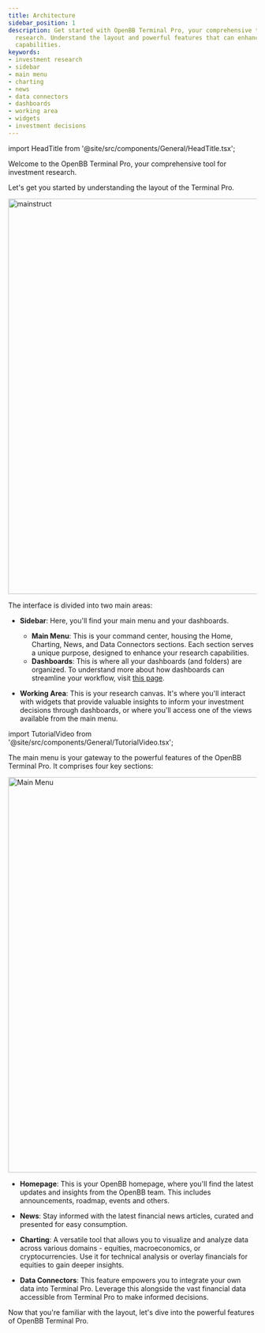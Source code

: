 ```yaml
---
title: Architecture
sidebar_position: 1
description: Get started with OpenBB Terminal Pro, your comprehensive tool for investment
  research. Understand the layout and powerful features that can enhance your research
  capabilities.
keywords:
- investment research
- sidebar
- main menu
- charting
- news
- data connectors
- dashboards
- working area
- widgets
- investment decisions
---
```


import HeadTitle from '@site/src/components/General/HeadTitle.tsx';

<HeadTitle title="Sidebar | OpenBB Terminal Pro Docs" />

Welcome to the OpenBB Terminal Pro, your comprehensive tool for investment research.

Let's get you started by understanding the layout of the Terminal Pro.

<img className="pro-border-gradient" width="800" alt="mainstruct" src="https://github.com/OpenBB-finance/OpenBBTerminal/assets/25267873/3846be6d-8110-424a-a87a-67bd96c561f7" />

The interface is divided into two main areas:

* **Sidebar**: Here, you'll find your main menu and your dashboards.

  * **Main Menu**: This is your command center, housing the Home, Charting, News, and Data Connectors sections. Each section serves a unique purpose, designed to enhance your research capabilities.
  * **Dashboards**: This is where all your dashboards (and folders) are organized. To understand more about how dashboards can streamline your workflow, visit [this page](/pro/dashboards).

* **Working Area**: This is your research canvas. It's where you'll interact with widgets that provide valuable insights to inform your investment decisions through dashboards, or where you'll access one of the views available from the main menu.

import TutorialVideo from '@site/src/components/General/TutorialVideo.tsx';

<TutorialVideo
  youtubeLink="https://www.youtube.com/embed/BVfjZInFc60?si=ez46auhSLWz9PH1C"
  videoLegend="Short introduction to structure"
/>

The main menu is your gateway to the powerful features of the OpenBB Terminal Pro. It comprises four key sections:

<img className="pro-border-gradient" width="800" alt="Main Menu" src="https://github.com/OpenBB-finance/OpenBBTerminal/assets/25267873/2b3df52f-83a8-442e-8021-85caa795b68f" />

* **Homepage**: This is your OpenBB homepage, where you'll find the latest updates and insights from the OpenBB team. This includes announcements, roadmap, events and others.

* **News**: Stay informed with the latest financial news articles, curated and presented for easy consumption.

* **Charting**: A versatile tool that allows you to visualize and analyze data across various domains - equities, macroeconomics, or cryptocurrencies. Use it for technical analysis or overlay financials for equities to gain deeper insights.

* **Data Connectors**: This feature empowers you to integrate your own data into Terminal Pro. Leverage this alongside the vast financial data accessible from Terminal Pro to make informed decisions.

Now that you're familiar with the layout, let's dive into the powerful features of OpenBB Terminal Pro.
